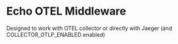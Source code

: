 # Echo OTEL Middleware #

Designed to work with OTEL collector or directly with Jaeger (and COLLECTOR_OTLP_ENABLED enabled)
